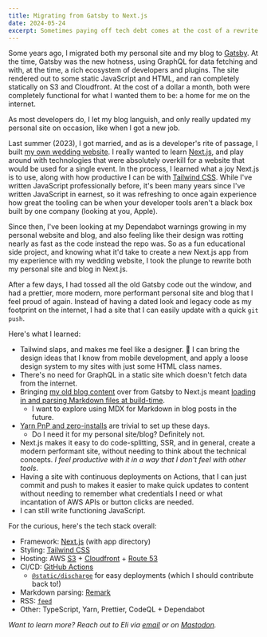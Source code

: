 ```yaml
---
title: Migrating from Gatsby to Next.js
date: 2024-05-24
excerpt: Sometimes paying off tech debt comes at the cost of a rewrite
---
```


Some years ago, I migrated both my personal site and my blog to [Gatsby](https://www.gatsbyjs.com). At the time, Gatsby was the new hotness, using GraphQL for data fetching and with, at the time, a rich ecosystem of developers and plugins. The site rendered out to some static JavaScript and HTML, and ran completely statically on S3 and Cloudfront. At the cost of a dollar a month, both were completely functional for what I wanted them to be: a home for me on the internet.

As most developers do, I let my blog languish, and only really updated my personal site on occasion, like when I got a new job.

Last summer (2023), I got married, and as is a developer's rite of passage, I built [my own wedding website](http://eliandgeorgia.com). I really wanted to learn [Next.js](https://nextjs.org), and play around with technologies that were absolutely overkill for a website that would be used for a single event. In the process, I learned what a joy Next.js is to use, along with how productive I can be with [Tailwind CSS](https://tailwindcss.com). While I've written JavaScript professionally before, it's been many years since I've written JavaScript in earnest, so it was refreshing to once again experience how great the tooling can be when your developer tools aren't a black box built by one company (looking at you, Apple).

Since then, I've been looking at my Dependabot warnings growing in my personal website and blog, and also feeling like their design was rotting nearly as fast as the code instead the repo was. So as a fun educational side project, and knowing what it'd take to create a new Next.js app from my experience with my wedding website, I took the plunge to rewrite both my personal site and blog in Next.js.

After a few days, I had tossed all the old Gatsby code out the window, and had a prettier, more modern, more performant personal site and blog that I feel proud of again. Instead of having a dated look and legacy code as my footprint on the internet, I had a site that I can easily update with a quick `git push`.

Here's what I learned:

- Tailwind slaps, and makes me feel like a designer. 🎨 I can bring the design ideas that I know from mobile development, and apply a loose design system to my sites with just some HTML class names.
- There's no need for GraphQL in a static site which doesn't fetch data from the internet.
- Bringing [my old blog content](https://github.com/eliperkins/eliperkins-blog/tree/df1f44435169efb1310f06e44ab5d72402458976/posts) over from Gatsby to Next.js meant [loading in and parsing Markdown files at build-time](https://github.com/eliperkins/eliperkins-blog/blob/df1f44435169efb1310f06e44ab5d72402458976/lib/posts.tsx).
  - I want to explore using MDX for Markdown in blog posts in the future.
- [Yarn PnP and zero-installs](https://yarnpkg.com/features/caching#zero-installs) are trivial to set up these days.
  - Do I need it for my personal site/blog? Definitely not.
- Next.js makes it easy to do code-splitting, SSR, and in general, create a modern performant site, without needing to think about the technical concepts. _I feel productive with it in a way that I don't feel with other tools_.
- Having a site with continuous deployments on Actions, that I can just commit and push to makes it easier to make quick updates to content without needing to remember what credentials I need or what incantation of AWS APIs or button clicks are needed.
- I can still write functioning JavaScript.

For the curious, here's the tech stack overall:

- Framework: [Next.js](https://nextjs.org) (with app directory)
- Styling: [Tailwind CSS](https://tailwindcss.com)
- Hosting: AWS [S3](https://aws.amazon.com/s3/) + [Cloudfront](https://aws.amazon.com/cloudfront/) + [Route 53](https://aws.amazon.com/route53/)
- CI/CD: [GitHub Actions](https://github.com/features/actions)
  - [`@static/discharge`](https://github.com/brandonweiss/discharge) for easy deployments (which I should contribute back to!)
- Markdown parsing: [Remark](https://remark.js.org)
- RSS: [`feed`](https://github.com/jpmonette/feed)
- Other: TypeScript, Yarn, Prettier, CodeQL + Dependabot

_Want to learn more? Reach out to Eli via [email](mailto://eli.j.perkins@gmail.com) or on [Mastodon](https://mastodon.online/@eliperkins)._